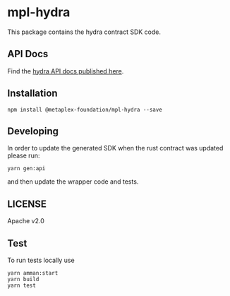 # mpl-hydra

This package contains the hydra contract SDK code.

## API Docs

Find the
[hydra API docs published here](https://metaplex-foundation.github.io/metaplex-program-library/docs/hydra/index.html).

## Installation

```shell
npm install @metaplex-foundation/mpl-hydra --save
```

## Developing

In order to update the generated SDK when the rust contract was updated please run:

```
yarn gen:api
```

and then update the wrapper code and tests.

## LICENSE

Apache v2.0

## Test

To run tests locally use

```
yarn amman:start
yarn build
yarn test
```
